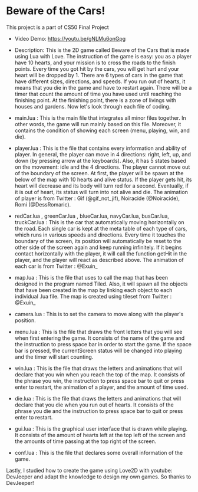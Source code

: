 # Beware of the Cars!
This project is a part of CS50 Final Project
- Video Demo:  https://youtu.be/gNLMu6onGpg
- Description: This is the 2D game called Beware of the Cars that is made using Lua with Love. The instruction of the game is easy: you as a player have 10 hearts, and your mission is to cross the roads to the finish points. Every time you got hit by the cars, you will get hurt and your heart will be dropped by 1. There are 6 types of cars in the game that have different sizes, directions, and speeds. If you run out of hearts, it means that you die in the game and have to restart again. There will be a timer that count the amount of time you have used until reaching the finishing point. At the finishing point, there is a zone of livings with houses and gardens. Now let's look through each file of coding.

- main.lua : This is the main file that integrates all minor files together. In other words, the game will run mainly based on this file. Moreover, it contains the condition of showing each screen (menu, playing, win, and die).

- player.lua : This is the file that contains every information and ability of player. In general,  the player can move in 4 directions: right, left, up, and down (by pressing arrow at the keyboards). Also, it has 5 states based on the movement: idle and the 4 directions. The player cannot move out of the boundary of the screen. At first, the player will be spawn at the below of the map with 10 hearts and alive status. If the player gets hit, its heart will decrease and its body will turn red for a second. Eventually, if it is out of heart, its status will turn into not alive and die. The animation of player is from Twitter : Gif (@gif_not_jif), Noiracide (@Noiracide), Romi (@DessRomaric).

- redCar.lua , greenCar.lua , blueCar.lua, navyCar.lua, busCar.lua, truckCar.lua : This is the car that automatically moving horizontally on the road. Each single car is kept at the meta table of each type of cars, which runs in various speeds and directions. Every time it touches the boundary of the screen, its position will automatically be reset to the other side of the screen again and keep running infinitely. If it begins contact horizontally with the player, it will call the function getHit in the player, and the player will react as described above. The animation of each car is from Twitter : @Exuin_

- map.lua : This is the file that uses to call the map that has been designed in the program named Tiled. Also, it will spawn all the objects that have been created in the map by linking each object to each individual .lua file. The map is created using tileset from Twitter : @Exuin_

- camera.lua : This is to set the camera to move along with the player's position.

- menu.lua : This is the file that draws the front letters that you will see when first entering the game. It consists of the name of the game and the instruction to press space bar in order to start the game. If the space bar is pressed, the currentScreen status will be changed into playing and the timer will start counting.

- win.lua : This is the file that draws the letters and animations that will declare that you win when you reach the top of the map. It consists of the phrase you win, the instruction to press space bar to quit or press enter to restart, the animation of a player, and the amount of time used. 

- die.lua : This is the file that draws the letters and animations that will declare that you die when you run out of hearts. It consists of the phrase you die and the instruction to press space bar to quit or press enter to restart.

- gui.lua : This is the graphical user interface that is drawn while playing. It consists of the amount of hearts left at the top left of the screen and the amounts of time passing at the top right of the screen.

- conf.lua : This is the file that declares some overall information of the game.

Lastly, I studied how to create the game using Love2D with youtube: DevJeeper and adapt the knowledge to design my own games. So thanks to DevJeeper!
